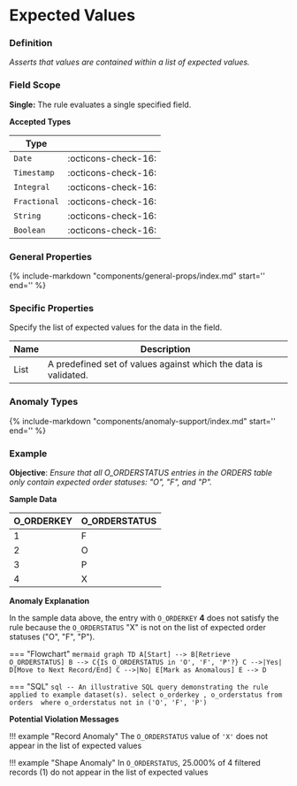 # Expected Values

### Definition

*Asserts that values are contained within a list of expected values.*

### Field Scope

**Single:** The rule evaluates a single specified field.

**Accepted Types**

| Type        |                          |
|-------------|--------------------------|
| `Date`      | <div style="text-align:center">:octicons-check-16:</div>  |
| `Timestamp` | <div style="text-align:center">:octicons-check-16:</div>  |
| `Integral`  | <div style="text-align:center">:octicons-check-16:</div>  |
| `Fractional`| <div style="text-align:center">:octicons-check-16:</div>  |
| `String`    | <div style="text-align:center">:octicons-check-16:</div>  |
| `Boolean`   | <div style="text-align:center">:octicons-check-16:</div>  |

### General Properties

{% 
    include-markdown "components/general-props/index.md"
    start='<!-- all-props--start -->'
    end='<!-- all-props--end -->' 
%}

### Specific Properties

Specify the list of expected values for the data in the field.

| Name       | Description                                                   |
|------------|---------------------------------------------------------------|
| <div class="text-primary">List</div> | A predefined set of values against which the data is validated. |

### Anomaly Types

{% 
    include-markdown "components/anomaly-support/index.md"
    start='<!-- all-types--start -->'
    end='<!-- all-types--end -->' 
%}

### Example

**Objective**: *Ensure that all O_ORDERSTATUS entries in the ORDERS table only contain expected order statuses: "O", "F", and "P".*

**Sample Data**

| O_ORDERKEY | O_ORDERSTATUS   |
|------------|----------------|
| 1          | F              |
| 2          | O              |
| 3          | P              |
| 4          | <span class="text-negative">X</span> |

**Anomaly Explanation**

In the sample data above, the entry with `O_ORDERKEY` **4** does not satisfy the rule because the `O_ORDERSTATUS` "X" is not on the list of expected order statuses ("O", "F", "P").

=== "Flowchart"
    ``` mermaid
    graph TD
    A[Start] --> B[Retrieve O_ORDERSTATUS]
    B --> C{Is O_ORDERSTATUS in 'O', 'F', 'P'?}
    C -->|Yes| D[Move to Next Record/End]
    C -->|No| E[Mark as Anomalous]
    E --> D
    ```

=== "SQL"
    ```sql
    -- An illustrative SQL query demonstrating the rule applied to example dataset(s).
    select
        o_orderkey
        , o_orderstatus
    from orders 
    where
        o_orderstatus not in ('O', 'F', 'P')
    ```

**Potential Violation Messages**

!!! example "Record Anomaly"
    The `O_ORDERSTATUS` value of `'X'` does not appear in the list of expected values

!!! example "Shape Anomaly"
    In `O_ORDERSTATUS`, 25.000% of 4 filtered records (1) do not appear in the list of expected values
